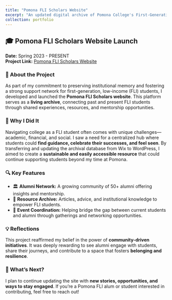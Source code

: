 ```yaml
---
title: "Pomona FLI Scholars Website"
excerpt: "An updated digital archive of Pomona College's First-Generation Low-Income (FLI) Club's history and legacy.<br/><img src="/images/FLI_Logo_Transparent.png" style="height: 300px;">
collection: portfolio
---
```


## 🎓 Pomona FLI Scholars Website Launch  

**Date:** Spring 2023 - PRESENT  
**Project Link:** <a href="[https://web.site](https://pomonaflischolars.us)">Pomona FLI Scholars Website</a>

### 🔹 About the Project  
As part of my commitment to preserving institutional memory and fostering a strong support network for first-generation, low-income (FLI) students, I developed and launched the **Pomona FLI Scholars website**. This platform serves as a **living archive**, connecting past and present FLI students through shared experiences, resources, and mentorship opportunities.  

### 🌱 Why I Did It  
Navigating college as a FLI student often comes with unique challenges—academic, financial, and social. I saw a need for a centralized hub where students could **find guidance, celebrate their successes, and feel seen**. By transferring and updating the archival database from Wix to WordPress, I aimed to create a **sustainable and easily accessible resource** that could continue supporting students beyond my time at Pomona.  

### 🔍 Key Features  
- 🏛 **Alumni Network:** A growing community of 50+ alumni offering insights and mentorship.  
- 📖 **Resource Archive:** Articles, advice, and institutional knowledge to empower FLI students.  
- 🔗 **Event Coordination:** Helping bridge the gap between current students and alumni through gatherings and networking opportunities.  

### 💡 Reflections  
This project reaffirmed my belief in the power of **community-driven initiatives**. It was deeply rewarding to see alumni engage with students, share their journeys, and contribute to a space that fosters **belonging and resilience**.  

### 🚀 What’s Next?  
I plan to continue updating the site with **new stories, opportunities, and ways to stay engaged**. If you’re a Pomona FLI alum or student interested in contributing, feel free to reach out!  
